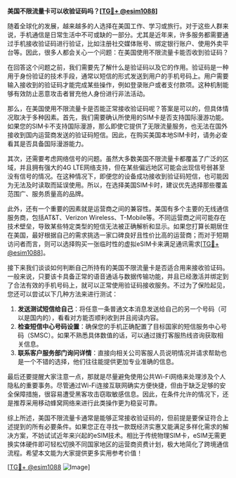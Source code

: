 **美国不限流量卡可以收验证码吗？[[TG💪+ @esim1088](https://t.me/s/esim1088)]**

随着全球化的发展，越来越多的人选择在美国工作、学习或旅行。对于这些人群来说，手机通信是日常生活中不可或缺的一部分。尤其是近年来，许多服务都需要通过手机接收验证码进行验证，比如注册社交媒体账号、绑定银行账户、使用外卖平台等。因此，很多人都会关心一个问题：在美国使用不限流量卡能否收到验证码？

在回答这个问题之前，我们需要先了解什么是验证码以及它的作用。验证码是一种用于身份验证的技术手段，通常以短信的形式发送到用户的手机号码上。用户需要输入接收到的验证码才能完成某些操作，例如登录账户或者支付款项。这种机制能够有效防止恶意攻击者冒充他人身份进行非法活动。

那么，在美国使用不限流量卡是否能正常接收验证码呢？答案是可以的，但具体情况取决于多种因素。首先，我们需要确认所使用的SIM卡是否支持国际漫游功能。如果您的SIM卡不支持国际漫游，那么即使它提供了无限流量服务，也无法在国外接收到国内运营商发送的验证码短信。因此，在购买美国本地SIM卡时，请务必查看其是否具备国际漫游能力。

其次，还需要考虑网络信号的问题。虽然大多数美国不限流量卡都覆盖了广泛的区域，并且拥有强大的4G LTE网络支持，但在某些偏远地区可能会出现信号弱甚至没有信号的情况。在这种情况下，即便您的设备成功接收到验证码短信，也可能因为无法及时读取而延误使用。所以，在选择美国SIM卡时，建议优先选择那些覆盖范围广、服务质量高的品牌。

此外，还有一个重要的因素就是运营商之间的兼容性。美国有多个主要的无线通信服务商，包括AT&T、Verizon Wireless、T-Mobile等。不同运营商之间可能存在技术壁垒，导致某些特定类型的短信无法被正确解析和显示。如果您打算长期居住在美国，最好根据自己的需求挑选一家口碑良好且性价比高的运营商；而对于短期访问者而言，则可以选择购买一张临时性的虚拟eSIM卡来满足通讯需求[[TG💪+ @esim1088](https://t.me/s/esim1088)]。

接下来我们谈谈如何判断自己所持有的美国不限流量卡是否适合用来接收验证码。一般来说，只要该卡具备正常的语音通话与数据传输功能，并且已经激活并绑定到了合法有效的手机号码上，就可以正常使用验证码接收服务。不过为了保险起见，您还可以尝试以下几种方法来进行测试：

1. **发送测试短信给自己**：将任意一条普通文本消息发送给自己的另一个号码（可以是国内的），看看对方能否顺利收到并且阅读内容。
2. **检查短信中心号码设置**：确保您的手机正确配置了目标国家的短信服务中心号码（SMSC）。如果不熟悉具体数值的话，可以通过拨打客服热线咨询获取相关信息。
3. **联系客户服务部门询问详情**：直接向相关公司客服人员说明情况并请求帮助也是一个不错的选择，他们往往能提供更加专业准确的信息。

最后还要提醒大家注意一点，那就是尽量避免使用公共Wi-Fi网络来处理涉及个人隐私的重要事务。尽管通过Wi-Fi连接互联网确实方便快捷，但由于缺乏足够的安全保障措施，很容易遭受黑客攻击窃取敏感信息。因此，在条件允许的情况下，还是推荐采用移动蜂窝网络来进行此类操作更为稳妥可靠。

综上所述，美国不限流量卡通常是能够正常接收验证码的，但前提是要保证符合上述提到的所有必要条件。如果您正在寻找一款既经济实惠又能满足多样化需求的解决方案，不妨试试近年来兴起的eSIM技术。相比于传统物理SIM卡，eSIM无需更换实体硬件即可轻松切换不同国家地区的运营商资费计划，极大地简化了跨境通信流程。希望本文能为大家提供更多实用参考价值！

[[TG💪+ @esim1088](https://t.me/s/esim1088) ![Image](https://i.postimg.cc/4NQfJmqS/Snipaste-2025-05-13-00-14-12.png)]